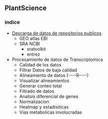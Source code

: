 ## PlantScience

### indice

- [Descarga de datos de repositorios publicos](Download.md)
  - GEO atlas EBI 
  - SRA NCBI
    - sratoolkit
    - entrez
- Procesamiento de datos de Transcriptomica 
  - Calidad de los datos
  - Filtrar Datos de baja calidad
  - Alineamiento de datos (----R----)
  - Visualizar alineamientos
  - Generar conteo total
  - Filtrado de datos
  - Analisis diferencial de genes
  - Normalizacion
  - Heatmap y estadisiticas
  - Vias metabolicas involucradas










